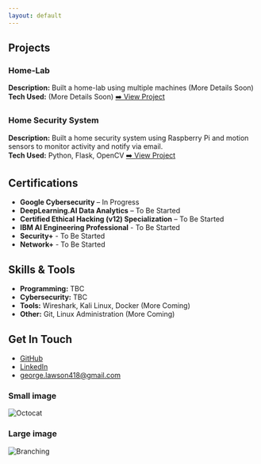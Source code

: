 ```yaml
---
layout: default
---
```


## Projects  

### Home-Lab 
**Description:** Built a home-lab using multiple machines (More Details Soon)  
**Tech Used:** (More Details Soon)
[➡️ View Project](https://github.com/NADOTheGreat/Home-Lab.git)

### Home Security System  
**Description:** Built a home security system using Raspberry Pi and motion sensors to monitor activity and notify via email.  
**Tech Used:** Python, Flask, OpenCV
[➡️ View Project](https://nadothegreat.github.io/Home-Security.github.io/)


## Certifications  
- **Google Cybersecurity** – In Progress  
- **DeepLearning.AI Data Analytics** – To Be Started  
- **Certified Ethical Hacking (v12) Specialization** – To Be Started
- **IBM AI Engineering Professional** - To Be Started
- **Security+** -  To Be Started
- **Network+** - To Be Started

## Skills & Tools  
- **Programming:** TBC  
- **Cybersecurity:** TBC  
- **Tools:** Wireshark, Kali Linux, Docker (More Coming)  
- **Other:** Git, Linux Administration (More Coming)



## Get In Touch  
- [GitHub](https://github.com/NADOTheGreat)  
- [LinkedIn](https://www.linkedin.com/in/george-lawson-3809b1301/)  
- george.lawson418@gmail.com 










### Small image

![Octocat](https://github.githubassets.com/images/icons/emoji/octocat.png)

### Large image

![Branching](https://guides.github.com/activities/hello-world/branching.png)
